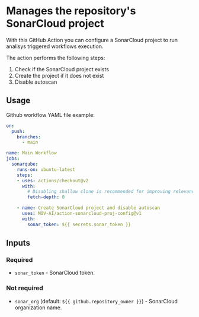 # Manages the repository's SonarCloud project

With this GitHub Action you can configure a SonarCloud project to run analisys triggered workflows execution.

The action performs the following steps:
1. Check if the SonarCloud project exists
2. Create the project if it does not exist
3. Disable autoscan

## Usage

Github workflow YAML file example:

```yaml
on:
  push:
    branches:
      - main

name: Main Workflow
jobs:
  sonarqube:
    runs-on: ubuntu-latest
    steps:
    - uses: actions/checkout@v2
      with:
        # Disabling shallow clone is recommended for improving relevancy of reporting
        fetch-depth: 0

    - name: Create SonarCloud project and disable autoscan
      uses: MOV-AI/action-sonarcloud-proj-config@v1
      with:
        sonar_token: ${{ secrets.sonar_token }}
```

## Inputs

### Required
- `sonar_token` - SonarCloud token.

### Not required
- `sonar_org` (default: `${{ github.repository_owner }}`) - SonarCloud organization name.
